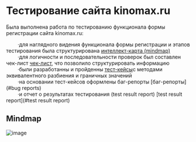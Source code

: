 # <a name="up" />Тестирование сайта kinomax.ru

Была выполнена работа по тестированию функционала формы регистрации сайта kinomax.ru:

&nbsp;&nbsp;&nbsp;&nbsp;&nbsp;&nbsp;&nbsp;&nbsp;·для наглядного видения функционала формы регистрации и этапов тестирования была структурирована [интеллект-карта (mindmap)](#mind-map) <br>
&nbsp;&nbsp;&nbsp;&nbsp;&nbsp;&nbsp;&nbsp;&nbsp;·для логичности и последовательности проверок был составлен чек-лист [чек-лист](#check-list), что позволило структурировать информацию<br>
&nbsp;&nbsp;&nbsp;&nbsp;&nbsp;&nbsp;&nbsp;&nbsp;·были разработанны и пройденны  [тест-кейсы](#test-keys)с методами эквивалентного разбиения и граничных значений<br>
&nbsp;&nbsp;&nbsp;&nbsp;&nbsp;&nbsp;&nbsp;&nbsp;·на основании тест-кейсов оформлены баг-репорты [баг-репорты](#bug reports)<br>
&nbsp;&nbsp;&nbsp;&nbsp;&nbsp;&nbsp;&nbsp;&nbsp;·и отчет о результатах тестирования (test result report) [test result report](#test result report)

## <a name="mind-map" />Mindmap
<img src="https://i.ibb.co/G9gwWHw/image.jpg" alt="image" border="0">
